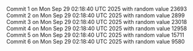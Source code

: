 Commit 1 on Mon Sep 29 02:18:40 UTC 2025 with random value 23693
Commit 2 on Mon Sep 29 02:18:40 UTC 2025 with random value 2899
Commit 3 on Mon Sep 29 02:18:40 UTC 2025 with random value 23018
Commit 4 on Mon Sep 29 02:18:40 UTC 2025 with random value 12958
Commit 5 on Mon Sep 29 02:18:40 UTC 2025 with random value 15711
Commit 6 on Mon Sep 29 02:18:40 UTC 2025 with random value 9580
